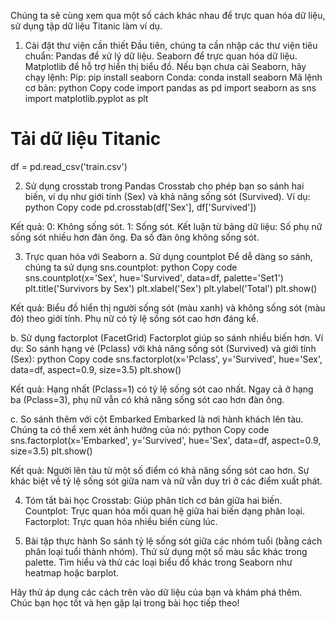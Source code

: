 Chúng ta sẽ cùng xem qua một số cách khác nhau để trực quan hóa dữ liệu, sử dụng tập dữ liệu Titanic làm ví dụ.

1. Cài đặt thư viện cần thiết
Đầu tiên, chúng ta cần nhập các thư viện tiêu chuẩn:
Pandas để xử lý dữ liệu.
Seaborn để trực quan hóa dữ liệu.
Matplotlib để hỗ trợ hiển thị biểu đồ.
Nếu bạn chưa cài Seaborn, hãy chạy lệnh:
Pip: pip install seaborn
Conda: conda install seaborn
Mã lệnh cơ bản:
python
Copy code
import pandas as pd
import seaborn as sns
import matplotlib.pyplot as plt

# Tải dữ liệu Titanic
df = pd.read_csv('train.csv')


2. Sử dụng crosstab trong Pandas
Crosstab cho phép bạn so sánh hai biến, ví dụ như giới tính (Sex) và khả năng sống sót (Survived).
Ví dụ:
python
Copy code
pd.crosstab(df['Sex'], df['Survived'])

Kết quả:
0: Không sống sót.
1: Sống sót.
Kết luận từ bảng dữ liệu:
Số phụ nữ sống sót nhiều hơn đàn ông.
Đa số đàn ông không sống sót.

3. Trực quan hóa với Seaborn
a. Sử dụng countplot
Để dễ dàng so sánh, chúng ta sử dụng sns.countplot:
python
Copy code
sns.countplot(x='Sex', hue='Survived', data=df, palette='Set1')
plt.title('Survivors by Sex')
plt.xlabel('Sex')
plt.ylabel('Total')
plt.show()

Kết quả:
Biểu đồ hiển thị người sống sót (màu xanh) và không sống sót (màu đỏ) theo giới tính.
Phụ nữ có tỷ lệ sống sót cao hơn đáng kể.

b. Sử dụng factorplot (FacetGrid)
Factorplot giúp so sánh nhiều biến hơn.
Ví dụ: So sánh hạng vé (Pclass) với khả năng sống sót (Survived) và giới tính (Sex):
python
Copy code
sns.factorplot(x='Pclass', y='Survived', hue='Sex', data=df, aspect=0.9, size=3.5)
plt.show()

Kết quả:
Hạng nhất (Pclass=1) có tỷ lệ sống sót cao nhất.
Ngay cả ở hạng ba (Pclass=3), phụ nữ vẫn có khả năng sống sót cao hơn đàn ông.

c. So sánh thêm với cột Embarked
Embarked là nơi hành khách lên tàu. Chúng ta có thể xem xét ảnh hưởng của nó:
python
Copy code
sns.factorplot(x='Embarked', y='Survived', hue='Sex', data=df, aspect=0.9, size=3.5)
plt.show()

Kết quả:
Người lên tàu từ một số điểm có khả năng sống sót cao hơn.
Sự khác biệt về tỷ lệ sống sót giữa nam và nữ vẫn duy trì ở các điểm xuất phát.

4. Tóm tắt bài học
Crosstab: Giúp phân tích cơ bản giữa hai biến.
Countplot: Trực quan hóa mối quan hệ giữa hai biến dạng phân loại.
Factorplot: Trực quan hóa nhiều biến cùng lúc.

5. Bài tập thực hành
So sánh tỷ lệ sống sót giữa các nhóm tuổi (bằng cách phân loại tuổi thành nhóm).
Thử sử dụng một số màu sắc khác trong palette.
Tìm hiểu và thử các loại biểu đồ khác trong Seaborn như heatmap hoặc barplot.

Hãy thử áp dụng các cách trên vào dữ liệu của bạn và khám phá thêm. Chúc bạn học tốt và hẹn gặp lại trong bài học tiếp theo!

